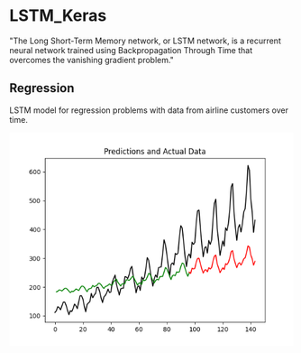 # LSTM_Keras

"The Long Short-Term Memory network, or LSTM network, is a recurrent neural network trained using Backpropagation Through Time that overcomes the vanishing gradient problem." 

## Regression

LSTM model for regression problems with data from airline customers over time.

![alt text](airline_results.png)
